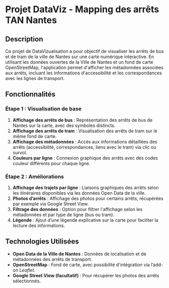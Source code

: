 # Projet DataViz - Mapping des arrêts TAN Nantes

## Description

Ce projet de DataVizualisation a pour objectif de visualiser les arrêts de bus et de tram de la ville de Nantes sur une carte numérique interactive. En utilisant les données ouvertes de la Ville de Nantes et un fond de carte OpenStreetMap, l'application permet d'afficher les métadonnées associées aux arrêts, incluant les informations d'accessibilité et les correspondances avec les lignes de transport.

## Fonctionnalités

### Étape 1 : Visualisation de base

1. **Affichage des arrêts de bus** : Représentation des arrêts de bus de Nantes sur la carte, avec des symboles distincts.
2. **Affichage des arrêts de tram** : Visualisation des arrêts de tram sur le même fond de carte.
3. **Affichage des métadonnées** : Accès aux informations détaillées des arrêts (accessibilité, correspondances, liens avec le tram) via clic ou survol.
4. **Couleurs par ligne** : Connexion graphique des arrêts avec des codes couleur différents pour chaque ligne.

### Étape 2 : Améliorations

1. **Affichage des trajets par ligne** : Liaisons graphiques des arrêts selon les itinéraires disponibles via les données Open Data de la ville.
2. **Photos d’arrêts** : Affichage des photos pour certains arrêts, récupérées par exemple via Google Street View.
3. **Filtrage des données** : Option pour filtrer l'affichage selon les métadonnées et par type de ligne (bus ou tram).
4. **Légende** : Ajout d’une légende explicative sur la carte pour faciliter la lecture des informations.

## Technologies Utilisées

- **Open Data de la Ville de Nantes** : Données de localisation et de métadonnées des arrêts de transport.
- **OpenStreetMap** : Fond de carte, avec possibilité d’intégration via l’add-on *Leaflet*.
- **Google Street View (facultatif)** : Pour récupérer les photos des arrêts sélectionnés.
